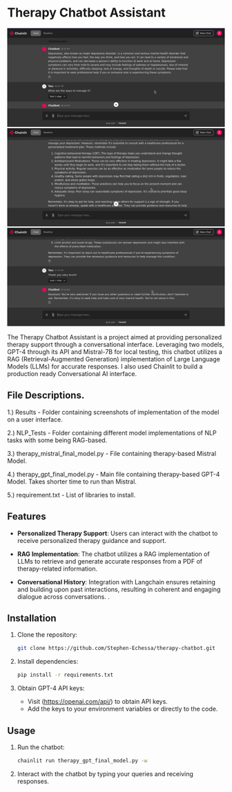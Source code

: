 # Therapy Chatbot Assistant

![Chatbot Screenshot](results/Chatbot%20Screenshot%201.png)
![Chatbot Screenshot](results/Chatbot%20Screenshot%202.png)
![Chatbot Screenshot](results/Chatbot%20Screenshot%203.png)




The Therapy Chatbot Assistant is a project aimed at providing personalized therapy support through a conversational interface. Leveraging two models, GPT-4 through its API and Mistral-7B for local testing, this chatbot utilizes a RAG (Retrieval-Augmented Generation) implementation of Large Language Models (LLMs) for accurate responses.
I also used Chainlit to build a production ready Conversational AI interface.

## File Descriptions.

1.) Results - Folder containing screenshots of implementation of the model on a user interface.

2.) NLP_Tests - Folder containing different model implementations of NLP tasks with some being RAG-based.

3.) therapy_mistral_final_model.py - File containing therapy-based Mistral Model. 

4.) therapy_gpt_final_model.py - Main file containing therapy-based GPT-4 Model. Takes shorter time to run than Mistral.

5.) requirement.txt - List of libraries to install.

## Features

- **Personalized Therapy Support**: Users can interact with the chatbot to receive personalized therapy guidance and support.
  
- **RAG Implementation**: The chatbot utilizes a RAG implementation of LLMs to retrieve and generate accurate responses from a PDF of therapy-related information.

- **Conversational History**: Integration with Langchain ensures retaining and building upon past interactions, resulting in coherent and engaging dialogue across conversations.
.

## Installation

1. Clone the repository:
    ```bash
    git clone https://github.com/Stephen-Echessa/therapy-chatbot.git
    ```

2. Install dependencies:
    ```bash
    pip install -r requirements.txt
    ```

3. Obtain GPT-4 API keys:
    - Visit (https://openai.com/api/) to obtain API keys.
    - Add the keys to your environment variables or directly to the code.

## Usage

1. Run the chatbot:
    ```bash
    chainlit run therapy_gpt_final_model.py -w
    ```

2. Interact with the chatbot by typing your queries and receiving responses.
